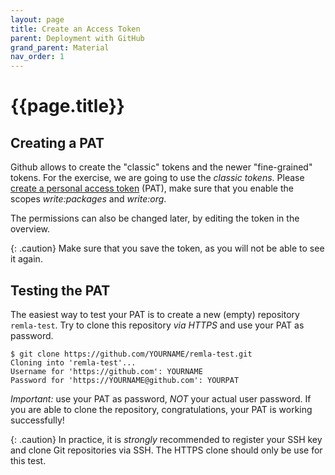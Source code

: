 ```yaml
---
layout: page
title: Create an Access Token
parent: Deployment with GitHub
grand_parent: Material
nav_order: 1
---
```


# {{page.title}}



## Creating a PAT

Github allows to create the "classic" tokens and the newer "fine-grained" tokens.
For the exercise, we are going to use the *classic tokens*.
Please [create a personal access token][create-pat] (PAT), make sure that you enable the scopes *write:packages* and *write:org*.

The permissions can also be changed later, by editing the token in the overview.

{: .caution}
Make sure that you save the token, as you will not be able to see it again.

[create-pat]: https://docs.github.com/en/authentication/keeping-your-account-and-data-secure/creating-a-personal-access-token#creating-a-personal-access-token-classic

## Testing the PAT

The easiest way to test your PAT is to create a new (empty) repository `remla-test`.
Try to clone this repository *via HTTPS* and use your PAT as password.

    $ git clone https://github.com/YOURNAME/remla-test.git
    Cloning into 'remla-test'...
    Username for 'https://github.com': YOURNAME
    Password for 'https://YOURNAME@github.com': YOURPAT

*Important:* use your PAT as password, *NOT* your actual user password.
If you are able to clone the repository, congratulations, your PAT is working successfully!

{: .caution}
In practice, it is *strongly* recommended to register your SSH key and clone Git repositories via SSH.
The HTTPS clone should only be use for this test.




